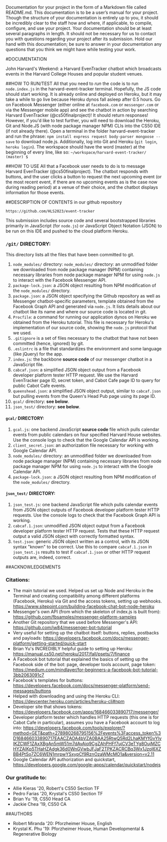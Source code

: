 Documentation for your project in the form of a Markdown file called README.md. This documentation is to be a user’s manual for your project. Though the structure of your documentation is entirely up to you, it should be incredibly clear to the staff how and where, if applicable, to compile, configure, and use your project. Your documentation should be at least several paragraphs in length. It should not be necessary for us to contact you with questions regarding your project after its submission. Hold our hand with this documentation; be sure to answer in your documentation any questions that you think we might have while testing your work.

#DOCUMENTATION

John Harvard's Weekend: a Harvard EvenTracker chatbot which broadcasts events in the Harvard College Houses and popular student venues.

##HOW TO RUN/TEST
All that you need to *run* the code is to run `node.index.js` in the harvard-event-tracker terminal. Hopefully, the JS code should start working. It is already online and deployed on Heroku, but it may take a while to go live because Heroku dynos fall asleep after 0.5 hours. Go on Facebook Messenger (either online at `facebook.com` or `messenger.com` or via the Messenger mobile app) and see the chatbot in action by searching Harvard EvenTracker (@cs50finalproject)! It should return responses!
However, if you'd like to test further, you will need to download the Heroku, Git and Node.JS (with node package manager NPM) CLIs into the CS50 IDE (if not already there). Open a terminal in the folder harvard-event-tracker and run the phrase: `npm install express request body-parser mongoose --save` to download node.js. Additionally, log into Git and Heroku (`git login`, `heroku login`). The workspace should have the word (master) at the beginning of every line, like so: `~/workspace/harvard-event-tracker/ (master) $`

##HOW TO USE
All that a Facebook user needs to do is to message Harvard EvenTracker (@cs50finalproject). The chatbot responds with buttons, and the user clicks a button to request the next upcoming event (or the most recent event, if there are no upcoming events as is the case now during reading period) at a venue of their choice, and the chatbot displays information for those events.

##DESCRIPTION OF CONTENTS in our github repository

`https://github.com/HLS2023/event-tracker`

This submission includes source code and several bootstrapped libraries primarily in JavaScript (for `node.js`) or JavaScript Object Notation (JSON) to be run on this IDE and pushed to the cloud platform Heroku.

### `/git/` DIRECTORY:
This directory  lists all the files that have been committed to git.

1. `node_modules/` directory: `node_modules/` directory: an unmodified folder we downloaded from node package manager (NPM) containing necessary libraries from node package manager NPM for using `node.js` to interact with the Facebook Messenger API.
2. `package-lock.json`: a JSON object resulting from NPM modification of the `node_modules/` directory.
3. `package.json`: a JSON object specifying the Github repository as well as Messenger chatbot-specific parameters, template obtained from the Facebook Graph API and generated via `node.js`. It lists details about our chatbot like its name and where our source code is located in git.
4. `Procfile`: a command for running our application dynos on Heroku we obtained from the Heroku tutorial. This file is necessary for Heroku's implementation of our source code, showing the `node.js` protocol that we used.
5. `.gitignore` is a set of files necessary to the chatbot that have not been committed (hence, ignored) by git.
6. `.eslintrc` is a file that standardizes the environment and some language (like jQuery) for the app.
7. `index.js`: the backbone **source code** of our messenger chatbot in a JavaScript file.
8. `cabcaf.json`: a simplified JSON object output from a Facebook developer platform tester HTTP request. We use the Harvard EvenTracker page ID, secret token, and Cabot Cafe page ID to query for public Cabot Cafe events.
9. `queenshead.json`: a simplified JSON object output, similar to `cabcaf.json` but pulling events from the Queen's Head Pub page using its page ID.
10. `gcal/` directory: **see below**.
11. `json_test/` directory: **see below**.

#### `gcal/` DIRECTORY:

1. `gcal.js`: one backend JavaScript **source code** file which pulls calendar events from public calendars on four specified Harvard House websites. Use the console logs to check that the Google Calendar API is working.
2. `client_secret.json`: an authorization file necessary for working with Google Calendar API.
3. `node_modules/` directory: an unmodified folder we downloaded from node package manager (NPM) containing necessary libraries from node package manager NPM for using `node.js` to interact with the Google Calendar API.
4. `package-lock.json`: a JSON object resulting from NPM modification of the `node_modules/` directory.

#### `json_test/` DIRECTORY:

1. `json_test.js`: one backend JavaScript file which pulls calendar events from JSON object outputs of Facebook developer platform tester HTTP requests. Use the console logs to check that the Facebook Graph API is working.
2. `cabcaf.1.json`: unmodified JSON object output from a Facebook developer platform tester HTTP request. Tests that these HTTP request output a valid JSON object with correctly formatted syntax.
3. `test.json`: generic JSON object written as a control, with its JSON syntax "known" to be correct. Use this to compare `cabcaf.1.json` in `json_test.js` results to test if `cabcaf.1.json` or other HTTP request outputs are, indeed, correct.

##ACKNOWLEDGEMENTS

### Citations:

*   The main tutorial we used. Helped us set up Node and Heroku in the Terminal and creating compatibility among different platforms (Facebook, Heroku) via Git and the access tokens, setting up webhooks. https://www.sitepoint.com/building-facebook-chat-bot-node-heroku
*   Messenger's own API (from which the skeleton of index.js is built from): https://github.com/fbsamples/messenger-platform-samples
*   Another Git repository that we used before Messenger's API: https://github.com/jw84/messenger-bot-tutorial
*   Very useful for setting up the chatbot itself: buttons, replies, postbacks and payloads:  https://developers.facebook.com/docs/messenger-platform/getting-started/quick-start
*   Brian Yu's INCREDIBLY helpful guide to setting up Heroku: https://manual.cs50.net/heroku/2017/fall/psets/7/finance
*   A Facebook bot tutorial that explained the basics of setting up the Facebook side of the bot: page, developer tools account, page token: https://medium.com/mindlayer/for-beginners-a-facebook-bot-tutorial-3bb2063091c7
*   Facebook's templates for buttons: https://developers.facebook.com/docs/messenger-platform/send-messages/buttons
*   Helped with downloading and using the Heroku CLI: https://devcenter.heroku.com/articles/heroku-cli#npm
*   Developer site that shows tokens: https://developers.facebook.com/apps/168466033890717/messenger/
*   Developer platform tester which handles HTTP requests (this one is for Cabot Cafe in particular), assumes you have a Facebook account to log into: https://developers.facebook.com/tools/explorer/?method=GET&path=278980268795156%2Fevents%3Faccess_token%3D168466033890717EAACZAOA4bVZA0BAA25RtwQ5Rd2LhaKMYfGvYlvIKZCWF1ZAxXBgAn5mW51m7dAvAiq9CgZAhPHFf7ujCV3eTYg8OujMZCHYZAIKp5THaHZAdgk36d0WnGVwbJFJaF2TPKZACRCBq3Wx1JzoI6XZBB4PtSo7ZC6WEN1mrpwYSxypCf9RznOzaWMcMO1a&version=v2.11
*   Google Calendar API authorization and quickstart, https://developers.google.com/google-apps/calendar/quickstart/nodejs

### Our gratitude to:

*   Allie Kieras '20, Robert's CS50 Section TF
*   Pedro Farias '20, Krystal's CS50 Section TF
*   Brian Yu '19, CS50 Head CA
*   Jackie Chea '19, CS50 CA

##AUTHORS

*   Robert Miranda '20: Pforzheimer House, English
*   Krystal K. Phu '19: Pforzheimer House, Human Developmental & Regenerative Biology

